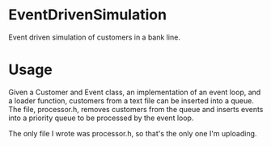 # EventDrivenSimulation
Event driven simulation of customers in a bank line.

# Usage
Given a Customer and Event class, an implementation of an event loop,
and a loader function, customers from a text file can be inserted into
a queue.  The file, processor.h, removes customers from the queue and
inserts events into a priority queue to be processed by the event
loop.

The only file I wrote was processor.h, so that's the only one I'm
uploading.
